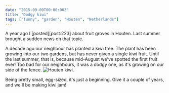 ```yaml
---
date: "2015-09-09T00:00:00Z"
title: "Dodgy kiwi"
tags: ["funny", "garden", "Houten", "Netherlands"]
---
```


A year ago I [posted][post:223] about fruit groves in Houten. Last summer brought a sudden news on that topic.

A decade ago our neighbour has planted a kiwi tree. The plant has been growing into our two gardens, but has never given a single kiwi fruit. Until the last summer, that is, because mid-August we've spotted the first fruit ever! Too bad for our neighbours, it was a dodgy one, as it's growing on our side of the fence.
![](img:3.bp.blogspot.com/-ZgRGq4qWqoA/VcmVSoHwqhI/AAAAAAAAkE0/bRlBGvavJrQ/s1600/dsc00467.picasaweb.jpg:a "Houten kiwi.")

<!--more-->

Being pretty small, egg-sized, it's just a beginning. Give it a couple of years, and we'll be making kiwi jam!
